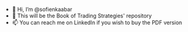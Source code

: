 - 👋 Hi, I’m @sofienkaabar
- 👀 This will be the Book of Trading Strategies' repository
- 📫 You can reach me on LinkedIn if you wish to buy the PDF version

